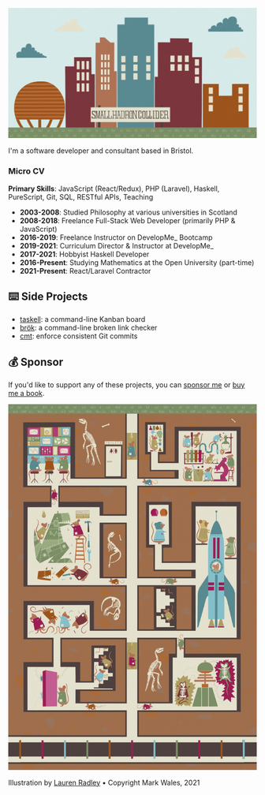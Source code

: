 ![Small Hadron Collider](https://github.com/smallhadroncollider/smallhadroncollider/blob/main/title.jpg?raw=true)

I'm a software developer and consultant based in Bristol.

### Micro CV

**Primary Skills**: JavaScript (React/Redux), PHP (Laravel), Haskell, PureScript, Git, SQL, RESTful APIs, Teaching

- **2003-2008**: Studied Philosophy at various universities in Scotland
- **2008-2018**: Freelance Full-Stack Web Developer (primarily PHP & JavaScript)
- **2016-2019**: Freelance Instructor on DevelopMe_ Bootcamp
- **2019-2021**: Curriculum Director & Instructor at DevelopMe_
- **2017-2021**: Hobbyist Haskell Developer
- **2016-Present**: Studying Mathematics at the Open University (part-time)
- **2021-Present**: React/Laravel Contractor

## ⌨️ Side Projects

- [taskell](https://github.com/smallhadroncollider/taskell): a command-line Kanban board
- [brök](https://github.com/smallhadroncollider/brok): a command-line broken link checker
- [cmt](https://github.com/smallhadroncollider/cmt): enforce consistent Git commits

## 💰 Sponsor

If you'd like to support any of these projects, you can [sponsor me](https://github.com/sponsors/smallhadroncollider) or [buy me a book](https://www.buymeacoffee.com/shc).

![Underground](https://github.com/smallhadroncollider/smallhadroncollider/blob/main/underground.jpg?raw=true)

Illustration by [Lauren Radley](https://www.laurenradley.com) • Copyright Mark Wales, 2021
